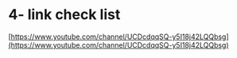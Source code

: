 # 4- link check list

[https://www.youtube.com/channel/UCDcdqqSQ-y5I18j42LQQbsg](https://www.youtube.com/channel/UCDcdqqSQ-y5I18j42LQQbsg)